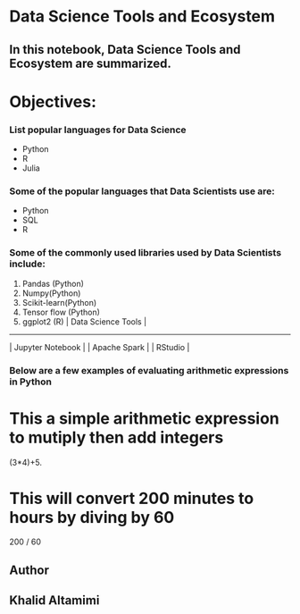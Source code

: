# Data Science Tools and Ecosystem
## In this notebook, Data Science Tools and Ecosystem are summarized.
# __Objectives:__
### List popular languages for Data Science
*  Python
*  R
*  Julia
### Some of the popular languages that Data Scientists use are:
* Python
* SQL
* R
### Some of the commonly used libraries used by Data Scientists include:
1. Pandas (Python)
2. Numpy(Python)
3. Scikit-learn(Python)
4. Tensor flow (Python)
5. ggplot2 (R)
| Data Science Tools |
---------------------
| Jupyter Notebook   |
| Apache Spark   |
| RStudio   |
### Below are a few examples of evaluating arithmetic expressions in Python
# This a simple arithmetic expression to mutiply then add integers
(3*4)+5.
# This will convert 200 minutes to hours by diving by 60
200 / 60 
## Author
## Khalid Altamimi
